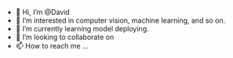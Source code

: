 - 👋 Hi, I’m @David
- 👀 I’m interested in computer vision, machine learning, and so on.
- 🌱 I’m currently learning model deploying.
- 💞️ I’m looking to collaborate on 
- 📫 How to reach me ...

<!---
Jack.Wang is a ✨ special ✨ repository because its `README.md` (this file) appears on your GitHub profile.
You can click the Preview link to take a look at your changes.
--->
